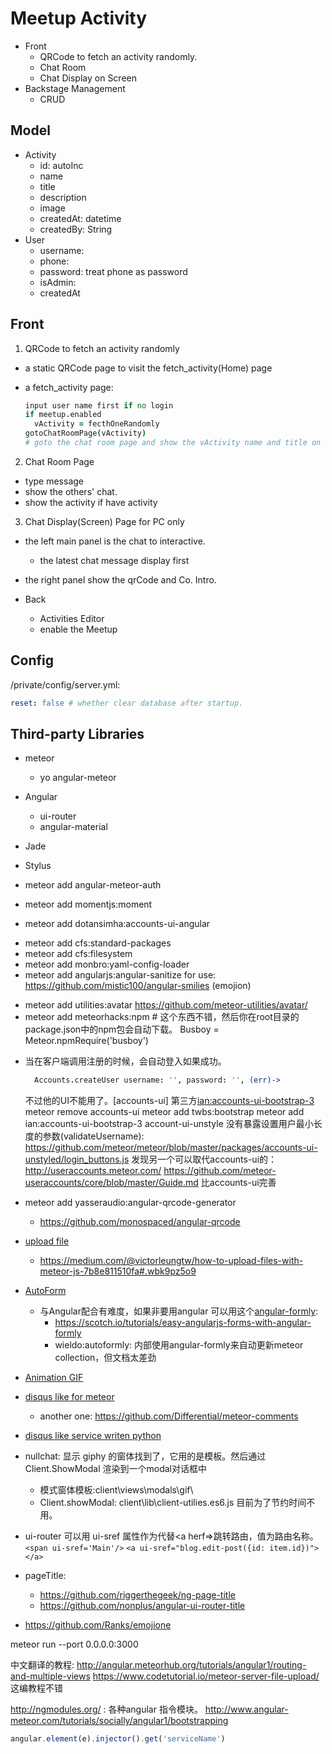 # Meetup Activity

* Front
  * QRCode to fetch an activity randomly.
  * Chat Room
  * Chat Display on Screen
* Backstage Management
  * CRUD


## Model

* Activity
  * id: autoInc
  * name
  * title
  * description
  * image
  * createdAt: datetime
  * createdBy: String
* User
  * username:
  * phone:
  * password: treat phone as password
  * isAdmin:
  * createdAt

## Front

1. QRCode to fetch an activity randomly
  * a static QRCode page to visit the fetch_activity(Home) page
  * a fetch_activity page:

    ```coffee
    input user name first if no login
    if meetup.enabled
      vActivity = fecthOneRandomly
    gotoChatRoomPage(vActivity)
    # goto the chat room page and show the vActivity name and title on the top
    ```
2. Chat Room Page
  * type message
  * show the others' chat.
  * show the activity if have activity
3. Chat Display(Screen) Page for PC only
  * the left main panel is the chat to interactive.
    * the latest chat message display first
  * the right panel show the qrCode and Co. Intro.

* Back
  * Activities Editor
  * enable the Meetup


## Config

/private/config/server.yml:

```yaml
reset: false # whether clear database after startup.
```

## Third-party Libraries

* meteor
  * yo angular-meteor
* Angular
  * ui-router
  * angular-material
* Jade
* Stylus


* meteor add angular-meteor-auth
* meteor add momentjs:moment
* meteor add dotansimha:accounts-ui-angular
+ meteor add cfs:standard-packages
+ meteor add cfs:filesystem
+ meteor add monbro:yaml-config-loader
+ meteor add angularjs:angular-sanitize
  for use: https://github.com/mistic100/angular-smilies (emojion)

- meteor add utilities:avatar https://github.com/meteor-utilities/avatar/
- meteor add meteorhacks:npm # 这个东西不错，然后你在root目录的package.json中的npm包会自动下载。
  Busboy = Meteor.npmRequire('busboy')

* [accounts-password]: https://www.meteor.com/accounts
  当在客户端调用注册的时候，会自动登入如果成功。

  ```coffee
    Accounts.createUser username: '', password: '', (err)->
  ```
  不过他的UI不能用了。[accounts-ui]
  第三方[ian:accounts-ui-bootstrap-3](https://github.com/ianmartorell/meteor-accounts-ui-bootstrap-3/)
  meteor remove accounts-ui
  meteor add twbs:bootstrap
  meteor add ian:accounts-ui-bootstrap-3
  account-ui-unstyle 没有暴露设置用户最小长度的参数(validateUsername):
    https://github.com/meteor/meteor/blob/master/packages/accounts-ui-unstyled/login_buttons.js
  发现另一个可以取代accounts-ui的： http://useraccounts.meteor.com/
  https://github.com/meteor-useraccounts/core/blob/master/Guide.md 比accounts-ui完善

* meteor add yasseraudio:angular-qrcode-generator
  * https://github.com/monospaced/angular-qrcode
* [upload file](https://github.com/CollectionFS/Meteor-CollectionFS)
  * https://medium.com/@victorleungtw/how-to-upload-files-with-meteor-js-7b8e811510fa#.wbk9pz5o9
* [AutoForm](https://github.com/aldeed/meteor-autoform)
  * 与Angular配合有难度，如果非要用angular 可以用这个[angular-formly](http://angular-formly.com):
    * https://scotch.io/tutorials/easy-angularjs-forms-with-angular-formly
    * wieldo:autoformly: 内部使用angular-formly来自动更新meteor collection，但文档太差劲
* [Animation GIF](http://giphy.com/)
* [disqus like for meteor](https://atmospherejs.com/arkham/comments-ui)
  * another one: https://github.com/Differential/meteor-comments
* [disqus like service writen python](http://posativ.org/isso/)

* nullchat: 显示 giphy 的窗体找到了，它用的是模板。然后通过 Client.ShowModal 渲染到一个modal对话框中
  * 模式窗体模板:client\views\modals\gif\
  * Client.showModal: client\lib\client-utilies.es6.js
  目前为了节约时间不用。

* ui-router 可以用 ui-sref 属性作为代替<a herf=>跳转路由，值为路由名称。
  `<span ui-sref='Main'/>`
  `<a ui-sref="blog.edit-post({id: item.id})"></a>`
* pageTitle:
  * https://github.com/riggerthegeek/ng-page-title
  * https://github.com/nonplus/angular-ui-router-title

* https://github.com/Ranks/emojione

meteor run --port 0.0.0.0:3000

中文翻译的教程:
http://angular.meteorhub.org/tutorials/angular1/routing-and-multiple-views
https://www.codetutorial.io/meteor-server-file-upload/ 这编教程不错

http://ngmodules.org/ : 各种angular 指令模块。
http://www.angular-meteor.com/tutorials/socially/angular1/bootstrapping

```javascript
angular.element(e).injector().get('serviceName')
